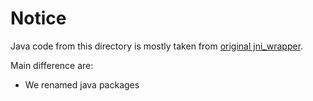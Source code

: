 Notice
======

Java code from this directory is mostly taken from [original jni_wrapper](https://github.com/JohnLangford/vowpal_wabbit/tree/8.2.1/java/src/main/java/vw/learner).

Main difference are:

 - We renamed java packages